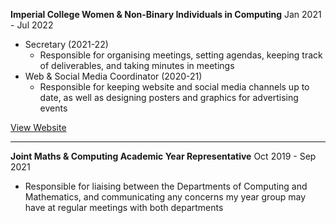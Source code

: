 **Imperial College Women & Non-Binary Individuals in Computing** <span class="date-range">Jan 2021 - Jul 2022</span>

- Secretary (2021-22)
    - Responsible for organising meetings, setting agendas, keeping track of deliverables, and taking minutes in meetings
- Web & Social Media Coordinator (2020-21)
    - Responsible for keeping website and social media channels up to date, as well as designing posters and graphics for advertising events

<a href="http://wic.doc.ic.ac.uk/" class="md-button" target="_blank">View Website</a>

<hr/>

**Joint Maths & Computing Academic Year Representative** <span class="date-range">Oct 2019 - Sep 2021</span>

- Responsible for liaising between the Departments of Computing and Mathematics, and communicating any concerns my year group may have at regular meetings with both departments  

